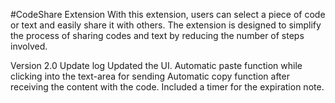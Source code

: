 #CodeShare Extension
With this extension, users can select a piece of code or text and easily share it with others. The extension is designed to simplify the process of sharing codes and text by reducing the number of steps involved.

Version 2.0
Update log
  Updated the UI.
  Automatic paste function while clicking into the text-area for sending
  Automatic copy function after receiving the content with the code.
  Included a timer for the expiration note.
